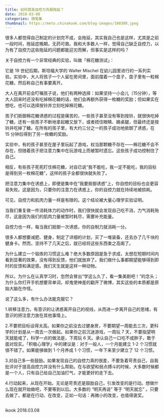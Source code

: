 ```yaml
---
title: 如何提高自控力克服拖延？
date: 2018-03-08
categories: 随笔集
thumbnail: https://meto.chinakook.com/blog-images/180308.jpeg
---
```



很多人都觉得自己制定的计划完不成，会拖延，其实我自己也是这样，尤其是之前一段时间，拖延症晚期，无药可救。我和大多数人一样，觉得自己缺乏自控力，以为有了自控力这些拖延的问题都能迎刃而解，但事实是这样的吗？

关于自控力有一个非常经典的实验，叫做「棉花糖测试」：

它是 19 世纪后期，斯坦福大学的 Walter Mischel 在幼儿园里进行的一系列实验。实验中，大人将孩子一个人留在房间里，面前摆着一个盘子，盘子里有一粒棉花糖，然后称自己有事要离开。

大人在离开前会叮嘱孩子说，他们有两种选择：如果坚持一小会儿（15分钟），等大人回来时还没有吃掉棉花糖的话，他们会再额外获得一枚糖的奖励；但如果实在想吃，也可以选择按铃并立刻吃掉棉花糖。

孩子们抵御棉花糖诱惑的过程是痛苦的，一些孩子甚至没有等到按铃，就很快吃掉了糖，还有一些孩子不断地拿起糖又放下，或者捂住眼睛、踢桌腿，但最终还是按铃并吃掉了糖。在所有的孩子里，有大约三分之一的孩子成功地抵御了诱惑，在 15 分钟后得到了另一枚糖的奖励。

实验中，有的孩子甚至在屋子里玩起了游戏，权当那颗糖不存在——棉花糖不会不存在，但随着孩子把注意力集中在玩游戏上而被暂时遗忘。这些孩子成功控制住了自己。

相反，有些孩子死死盯住棉花糖，对自已说“我不能吃，我一定不能吃，我的目标是得到另一枚棉花糖”，这样的孩子全都很快就失败了。

把注意力集中在诱惑上，即便是集中在“我要抵御诱惑”上，你自控的目标也会更容易失败。这是因为，只要你的注意力在诱惑上，你的自控力就在持续地被损耗。

可见，自控力和肌肉力量一样是有限的。这个结论被大量心理学实验证明。

当我们重复做一件消耗体力的动作时，我们很快就会发现自己吃不消，力气消耗殆尽，这是因为我们的肌肉力量被暂时耗尽，需要补充能量。

自控力也一样，每当我们抵御一次诱惑，你的自制力就消耗一分。

很多人都想要减肥、健身，制定了详细的计划，买了一堆装备，还去办了几千块的健身卡。然而，坚持不了几天之后，就已经将这些东西束之高阁了。

为什么建立一个锻炼的习惯这么难？绝大多数原因是急于求成，太想在短期时间内看到显著的效果，没有得到反馈，他们就放弃了。我们做什么事都期望能够得到即时的反馈和满足感。我们天生就是这样一种动物。

所以，为什么在认真学习时，忽然会冒出“学这么久了，看一集美剧吧！”的念头；为什么你打开手机想要背单词，却鬼使神差的戳开了微博，其实这些的本质都是原始大脑在作怪。

说了这么多，有什么办法能克服它？

1.转移注意力。有意识的让诱惑离开自己的视线，从而进一步离开自己的思绪，有意识的把注意力放在其他事情上。

2.不要把目标设得太高。如果你之前没去过健身房，不要期望一周能去三次，更科学的计划是从一周去一次做起。如果你之前沉迷游戏，一周玩 7 天，不要指望明天就能戒了，科学一点的做法是，下周玩 6 天。承认自己一口吃不成胖子，敢于面对现实。「积极心理学」中的建议是：对于一般人，一个月能建立 1-2 个习惯就很不错了。如果能够做到 1 个月养成 1 个习惯，一年下来至少建立了 12 个习惯。

3.对自己多一些鼓励。如果发现自己的自控力真的很差，不要急着苛责自己，自我批评对于提高自控力并没有什么帮助。在与欲望和弱点搏斗的时候，大多数时候都是一个人，只有自己给自己加油打气，才能更好的走下去。

4.行动起来，从现在开始。无论是苛责还是鼓励自己，引发改变的是行动。想做什么现在就开始做吧，不要等到以后。大多数的 “明天再说” 等于 “明天就忘” 。只要去做了，都是在行动、在改变，正如一句话：再微小的改变，也值得褒奖。



<br>ikook
2018.03.08